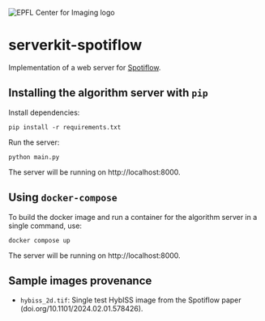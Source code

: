 ![EPFL Center for Imaging logo](https://imaging.epfl.ch/resources/logo-for-gitlab.svg)
# serverkit-spotiflow

Implementation of a web server for [Spotiflow](https://github.com/weigertlab/spotiflow).

## Installing the algorithm server with `pip`

Install dependencies:

```
pip install -r requirements.txt
```

Run the server:

```
python main.py
```

The server will be running on http://localhost:8000.

## Using `docker-compose`

To build the docker image and run a container for the algorithm server in a single command, use:

```
docker compose up
```

The server will be running on http://localhost:8000.

## Sample images provenance

- `hybiss_2d.tif`: Single test HybISS image from the Spotiflow paper (doi.org/10.1101/2024.02.01.578426).
